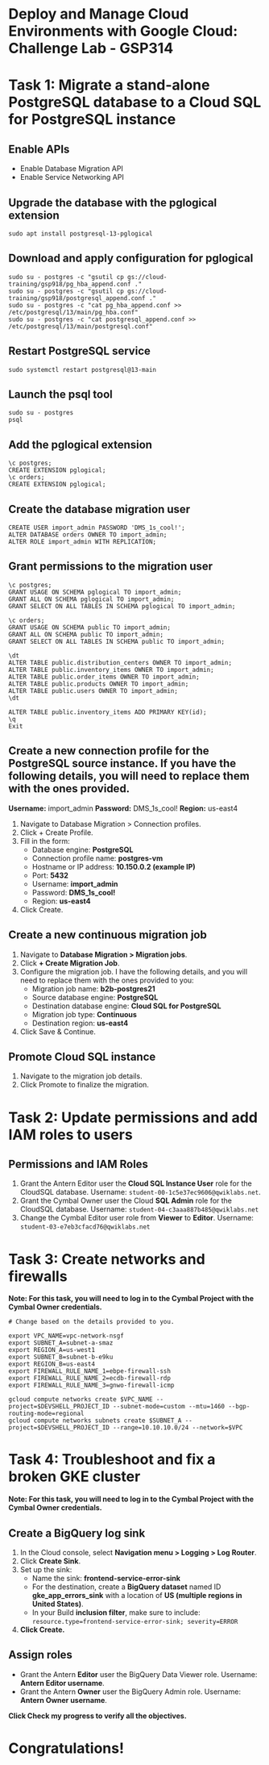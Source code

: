 # Deploy and Manage Cloud Environments with Google Cloud: Challenge Lab - GSP314

# Task 1: Migrate a stand-alone PostgreSQL database to a Cloud SQL for PostgreSQL instance

## Enable APIs

- Enable Database Migration API 
- Enable Service Networking API

## Upgrade the database with the pglogical extension
```
sudo apt install postgresql-13-pglogical
```
## Download and apply configuration for pglogical
```
sudo su - postgres -c "gsutil cp gs://cloud-training/gsp918/pg_hba_append.conf ."
sudo su - postgres -c "gsutil cp gs://cloud-training/gsp918/postgresql_append.conf ."
sudo su - postgres -c "cat pg_hba_append.conf >> /etc/postgresql/13/main/pg_hba.conf"
sudo su - postgres -c "cat postgresql_append.conf >> /etc/postgresql/13/main/postgresql.conf"
```
## Restart PostgreSQL service
```
sudo systemctl restart postgresql@13-main
```
## Launch the psql tool
```
sudo su - postgres
psql
```

## Add the pglogical extension
```
\c postgres;
CREATE EXTENSION pglogical;
\c orders;
CREATE EXTENSION pglogical;
```
## Create the database migration user
```
CREATE USER import_admin PASSWORD 'DMS_1s_cool!';
ALTER DATABASE orders OWNER TO import_admin;
ALTER ROLE import_admin WITH REPLICATION;
```

## Grant permissions to the migration user
```
\c postgres;
GRANT USAGE ON SCHEMA pglogical TO import_admin;
GRANT ALL ON SCHEMA pglogical TO import_admin;
GRANT SELECT ON ALL TABLES IN SCHEMA pglogical TO import_admin;

\c orders;
GRANT USAGE ON SCHEMA public TO import_admin;
GRANT ALL ON SCHEMA public TO import_admin;
GRANT SELECT ON ALL TABLES IN SCHEMA public TO import_admin;

\dt
ALTER TABLE public.distribution_centers OWNER TO import_admin;
ALTER TABLE public.inventory_items OWNER TO import_admin;
ALTER TABLE public.order_items OWNER TO import_admin;
ALTER TABLE public.products OWNER TO import_admin;
ALTER TABLE public.users OWNER TO import_admin;
\dt

ALTER TABLE public.inventory_items ADD PRIMARY KEY(id);
\q 
Exit
```


## Create a new connection profile for the PostgreSQL source instance.  If you have the following details, you will need to replace them with the ones provided.

   **Username:** import_admin
   **Password:** DMS_1s_cool!
   **Region:** us-east4

1. Navigate to Database Migration > Connection profiles.
2. Click + Create Profile.
3. Fill in the form:
   - Database engine: **PostgreSQL**
   - Connection profile name: **postgres-vm**
   - Hostname or IP address: **10.150.0.2 (example IP)**
   - Port: **5432**
   - Username: **import_admin**
   - Password: **DMS_1s_cool!**
   - Region: **us-east4**
4. Click Create.

## Create a new continuous migration job
1. Navigate to **Database Migration > Migration jobs**.
2. Click **+ Create Migration Job**.
3. Configure the migration job. I have the following details, and you will need to replace them with the ones provided to you:
   - Migration job name: **b2b-postgres21**
   - Source database engine: **PostgreSQL**
   - Destination database engine: **Cloud SQL for PostgreSQL**
   - Migration job type: **Continuous**
   - Destination region: **us-east4**
4. Click Save & Continue.

## Promote Cloud SQL instance
1. Navigate to the migration job details.
2. Click Promote to finalize the migration.


# Task 2: Update permissions and add IAM roles to users
## Permissions and IAM Roles
1. Grant the Antern Editor user the **Cloud SQL Instance User** role for the CloudSQL database. Username: ```student-00-1c5e37ec9606@qwiklabs.net```.
2. Grant the Cymbal Owner user the Cloud **SQL Admin** role for the CloudSQL database. Username: ```student-04-c3aaa887b485@qwiklabs.net```
3. Change the Cymbal Editor user role from **Viewer** to **Editor**. Username: ```student-03-e7eb3cfacd76@qwiklabs.net```

# Task 3: Create networks and firewalls
**Note: For this task, you will need to log in to the Cymbal Project with the Cymbal Owner credentials.**
```
# Change based on the details provided to you.

export VPC_NAME=vpc-network-nsgf
export SUBNET_A=subnet-a-smaz
export REGION_A=us-west1
export SUBNET_B=subnet-b-e9ku
export REGION_B=us-east4
export FIREWALL_RULE_NAME_1=ebpe-firewall-ssh
export FIREWALL_RULE_NAME_2=ecdb-firewall-rdp
export FIREWALL_RULE_NAME_3=gnwo-firewall-icmp

gcloud compute networks create $VPC_NAME --project=$DEVSHELL_PROJECT_ID --subnet-mode=custom --mtu=1460 --bgp-routing-mode=regional 
gcloud compute networks subnets create $SUBNET_A --project=$DEVSHELL_PROJECT_ID --range=10.10.10.0/24 --network=$VPC

```

# Task 4: Troubleshoot and fix a broken GKE cluster

**Note: For this task, you will need to log in to the Cymbal Project with the Cymbal Owner credentials.**

## Create a BigQuery log sink
1. In the Cloud console, select **Navigation menu > Logging > Log Router**.
2. Click **Create Sink**.
3. Set up the sink:
   - Name the sink: **frontend-service-error-sink**
   - For the destination, create a **BigQuery dataset** named ID **gke_app_errors_sink** with a location of **US (multiple regions in United States)**.
   - In your Build  **inclusion filter**, make sure to include: `resource.type=frontend-service-error-sink; severity=ERROR`
4. **Click Create.**

## Assign roles
- Grant the Antern **Editor** user the BigQuery Data Viewer role. Username: **Antern Editor username**.
- Grant the Antern **Owner** user the BigQuery Admin role. Username: **Antern Owner username**.

**Click Check my progress to verify all the objectives.**

# Congratulations!
